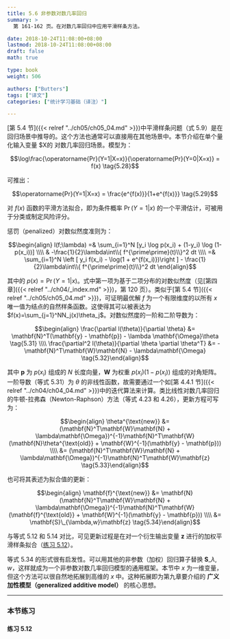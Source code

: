 ```yaml
---
title: 5.6 非参数对数几率回归
summary: >
  第 161-162 页。在对数几率回归中应用平滑样条方法。

date: 2018-10-24T11:08:00+08:00
lastmod: 2018-10-24T11:08:00+08:00
draft: false
math: true

type: book
weight: 506

authors: ["Butters"]
tags: ["译文"]
categories: ["统计学习基础（译注）"]

---
```


[第 5.4 节]({{< relref "../ch05/ch05_04.md" >}})中平滑样条问题（式 5.9）是在回归场景中推导的。这个方法也通常可以直接用在其他场景中。本节介绍在单个量化输入变量 $X的 对数几率回归场景。模型为：

$$\log\frac{\operatorname{Pr}(Y=1|X=x)}{\operatorname{Pr}(Y=0|X=x)} = f(x) \tag{5.28}$$

可推出：

$$\operatorname{Pr}(Y=1|X=x) = \frac{e^{f(x)}}{1+e^{f(x)}} \tag{5.29}$$

对 $f(x)$ 函数的平滑方法拟合，即为条件概率 $\operatorname{Pr}(Y=1|x)$ 的一个平滑估计，可被用于分类或制定风险评分。

惩罚（penalized）对数似然度准则为：

$$\begin{align} l(f;\lambda)
=& \sum_{i=1}^N [y_i \log p(x_i) + (1-y_i) \log (1-p(x_i))] \\\\
 & -\frac{1}{2}\lambda\int\\{ f^{\prime\prime}(t)\\}^2 dt \\\\
=& \sum_{i=1}^N \left [ y_i f(x_i) - \log(1 + e^{f(x_i)})\right ] -
   \frac{1}{2}\lambda\int\\{ f^{\prime\prime}(t)\\}^2 dt
\end{align}$$
$$\tag{5.30}$$

其中的 $p(x)=\operatorname{Pr}(Y=1|x)$。式中第一项为基于二项分布的对数似然度（见[第四章]({{< relref "../ch04/_index.md" >}})，第 120 页）。类似于[第 5.4 节]({{< relref "../ch05/ch05_04.md" >}})，可证明最优解 $f$ 为一个有限维度的以所有 $x$ 唯一值为结点的自然样条函数。这使得其可以被表达为 $f(x)=\sum_{j=1}^NN_j(x)\theta_j$。对数似然度的一阶和二阶导数为：

$$\begin{align}
\frac{\partial l(\theta)}{\partial \theta}
&= \mathbf{N}^T(\mathbf{y} - \mathbf{p}) - \lambda \mathbf{\Omega}\theta \tag{5.31} \\\\
\frac{\partial^2 l(\theta)}{\partial \theta \partial \theta^T}
&= - \mathbf{N}^T\mathbf{W}\mathbf{N} - \lambda\mathbf{\Omega}
\tag{5.32}\end{align}$$

其中 $\mathbf{p}$ 为 $p(x_i)$ 组成的 $N$ 长度向量，$\mathbf{W}$ 为权重 $p(x_i)(1-p(x_i))$ 组成的对角矩阵。一阶导数（等式 5.31）为 $\theta$ 的非线性函数，故需要通过一个如[第 4.4.1 节]({{< relref "../ch04/ch04_04.md" >}})中的迭代算法来计算。类比线性对数几率回归的牛顿-拉弗森（Newton-Raphson）方法（等式 4.23 和 4.26），更新方程可写为：

$$\begin{align}
\theta^{\text{new}} &=
  (\mathbf{N}^T\mathbf{W}\mathbf{N} + \lambda\mathbf{\Omega})^{-1}\mathbf{N}^T\mathbf{W}
  (\mathbf{N}\theta^{\text{old}} + \mathbf{W}^{-1}(\mathbf{y} - \mathbf{p})) \\\\ &=
  (\mathbf{N}^T\mathbf{W}\mathbf{N} + \lambda\mathbf{\Omega})^{-1}\mathbf{N}^T\mathbf{W}\mathbf{z}
\tag{5.33}\end{align}$$

也可将其表述为拟合值的更新：

$$\begin{align}
\mathbf{f}^{\text{new}} &=
  \mathbf{N}(\mathbf{N}^T\mathbf{W}\mathbf{N} + \lambda\mathbf{\Omega})^{-1}\mathbf{N}^T\mathbf{W}
  (\mathbf{f}^{\text{old}} + \mathbf{W}^{-1}(\mathbf{y} - \mathbf{p})) \\\\ &=
  \mathbf{S}\_{\lambda,w}\mathbf{z}
\tag{5.34}\end{align}$$

与等式 5.12 和 5.14 对比，可见更新过程是在对一个衍生输出变量 $\mathbf{z}$ 进行的加权平滑样条拟合（[练习 5.12](#练习-512)）。

等式 5.34 的形式很有启发性。可以用其他的非参数（加权）回归算子替换 $\mathbf{S}\_{\lambda,w}$，这样就成为一个非参数对数几率回归模型的通用框架。本节中 $x$ 为一维变量，但这个方法可以很自然地拓展到高维的 $x$ 中。这种拓展即为第九章要介绍的 **广义加性模型（generalized additive model）** 的核心思想。

----------
### 本节练习

#### 练习 5.12